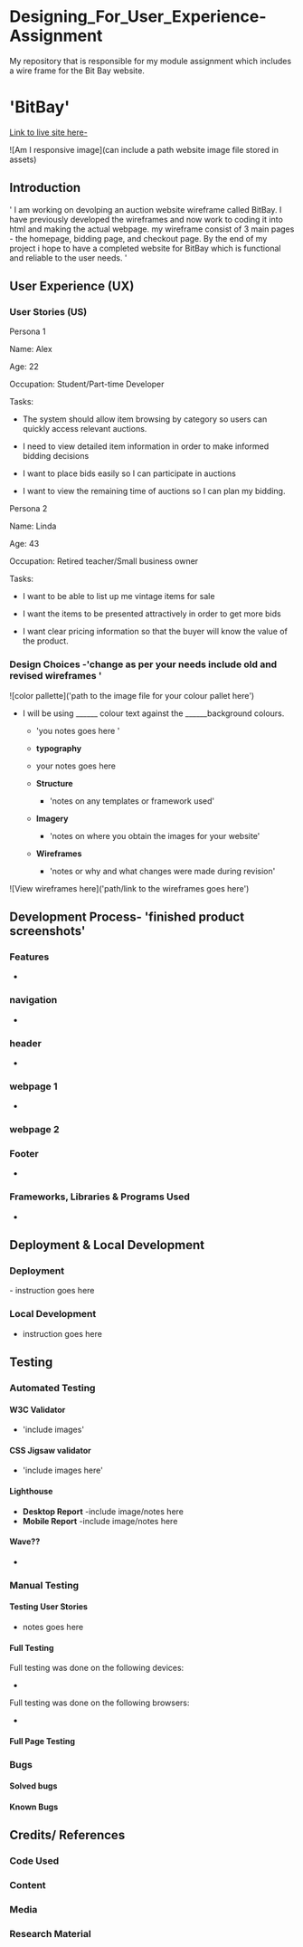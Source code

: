 # Designing_For_User_Experience-Assignment
My repository that is responsible for my module assignment which includes a wire frame for the Bit Bay website.

# 'BitBay' 


[Link to live site here-](https://hertssayf.github.io/Designing_For_User_Experience-Assignment/)

![Am I responsive image](can include a path website image file stored in assets)

## Introduction


' I am working on devolping an auction website wireframe called BitBay. I have previously developed the wireframes and now work to coding it into html and making the actual webpage. my wireframe consist of 3 main pages - the homepage, bidding page, and checkout page. By the end of my project i hope to have a completed website for BitBay which is functional and reliable to the user needs. '

## User Experience (UX)

### User Stories (US)

Persona 1

Name: Alex

Age: 22

Occupation: Student/Part-time Developer

Tasks:

- The system should  allow item browsing by category so users can quickly access relevant auctions.

- I need to view detailed item  information in order to make informed bidding decisions

- I want to place bids easily so I can participate  in auctions

- I want to view the remaining time of auctions so I can plan my bidding.

Persona 2 

Name: Linda

Age: 43

Occupation: Retired teacher/Small business owner

Tasks:

- I want to be able to list up me vintage items for sale

- I want the items to be presented attractively in order to get more  bids

- I want clear pricing information so that the buyer will know the value of the product.


### Design Choices -'change as per your needs include old and revised wireframes '

![color pallette]('path to the image file for your colour pallet here')

- I will be using ______  colour text against the ______background colours.
  - 'you notes goes here '

  - **typography**
  - your notes goes here

  - **Structure**
    - 'notes on any templates or framework used'

  - **Imagery**
    -  'notes on where you obtain the images for your website'

  - **Wireframes**
    - 'notes or why and what changes were made during revision'

 ![View wireframes here]('path/link to the wireframes goes here')

## Development Process-  'finished product screenshots'



### Features

-

### navigation

- 
### header

-

### webpage 1

- 
### webpage 2

###

### 

### 

### Footer

-

### Frameworks, Libraries & Programs Used

- 

## Deployment & Local Development

### Deployment

​- instruction goes here

### Local Development

- instruction goes here


## Testing

### Automated Testing

#### W3C Validator

- 'include images'

#### CSS Jigsaw validator

- 'include images here'

#### Lighthouse 

- **Desktop Report**
-include image/notes here
- **Mobile Report**
-include image/notes here

#### Wave??

- 

### Manual Testing

#### Testing User Stories

- notes goes here

#### Full Testing

Full testing was done on the following devices:

-

Full testing was done on the following browsers:

- 

#### Full Page Testing

### Bugs

#### Solved bugs


#### Known Bugs


## Credits/ References 

### Code Used

### Content

### Media

### Research Material
